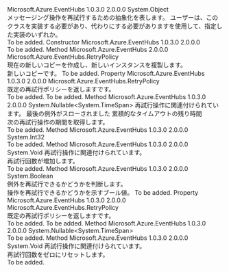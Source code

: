<Type Name="RetryPolicy" FullName="Microsoft.Azure.EventHubs.RetryPolicy">
  <TypeSignature Language="C#" Value="public abstract class RetryPolicy" />
  <TypeSignature Language="ILAsm" Value=".class public auto ansi abstract beforefieldinit RetryPolicy extends System.Object" />
  <TypeSignature Language="DocId" Value="T:Microsoft.Azure.EventHubs.RetryPolicy" />
  <TypeSignature Language="VB.NET" Value="Public MustInherit Class RetryPolicy" />
  <TypeSignature Language="F#" Value="type RetryPolicy = class" />
  <AssemblyInfo>
    <AssemblyName>Microsoft.Azure.EventHubs</AssemblyName>
    <AssemblyVersion>1.0.3.0</AssemblyVersion>
    <AssemblyVersion>2.0.0.0</AssemblyVersion>
  </AssemblyInfo>
  <Base>
    <BaseTypeName>System.Object</BaseTypeName>
  </Base>
  <Interfaces />
  <Docs>
    <summary>
            メッセージング操作を再試行するための抽象化を表します。 ユーザーは、このクラスを実装する必要があり、代わりにする必要がありますを使用して、指定した実装のいずれか。
            </summary>
    <remarks>To be added.</remarks>
  </Docs>
  <Members>
    <Member MemberName=".ctor">
      <MemberSignature Language="C#" Value="protected RetryPolicy ();" />
      <MemberSignature Language="ILAsm" Value=".method familyhidebysig specialname rtspecialname instance void .ctor() cil managed" />
      <MemberSignature Language="DocId" Value="M:Microsoft.Azure.EventHubs.RetryPolicy.#ctor" />
      <MemberSignature Language="VB.NET" Value="Protected Sub New ()" />
      <MemberType>Constructor</MemberType>
      <AssemblyInfo>
        <AssemblyName>Microsoft.Azure.EventHubs</AssemblyName>
        <AssemblyVersion>1.0.3.0</AssemblyVersion>
        <AssemblyVersion>2.0.0.0</AssemblyVersion>
      </AssemblyInfo>
      <Parameters />
      <Docs>
        <summary />
        <remarks>To be added.</remarks>
      </Docs>
    </Member>
    <Member MemberName="Clone">
      <MemberSignature Language="C#" Value="public abstract Microsoft.Azure.EventHubs.RetryPolicy Clone ();" />
      <MemberSignature Language="ILAsm" Value=".method public hidebysig newslot virtual instance class Microsoft.Azure.EventHubs.RetryPolicy Clone() cil managed" />
      <MemberSignature Language="DocId" Value="M:Microsoft.Azure.EventHubs.RetryPolicy.Clone" />
      <MemberSignature Language="VB.NET" Value="Public MustOverride Function Clone () As RetryPolicy" />
      <MemberSignature Language="F#" Value="abstract member Clone : unit -&gt; Microsoft.Azure.EventHubs.RetryPolicy" Usage="retryPolicy.Clone " />
      <MemberType>Method</MemberType>
      <AssemblyInfo>
        <AssemblyName>Microsoft.Azure.EventHubs</AssemblyName>
        <AssemblyVersion>2.0.0.0</AssemblyVersion>
      </AssemblyInfo>
      <ReturnValue>
        <ReturnType>Microsoft.Azure.EventHubs.RetryPolicy</ReturnType>
      </ReturnValue>
      <Parameters />
      <Docs>
        <summary>現在の新しいコピーを作成<see cref="T:Microsoft.Azure.EventHubs.RetryPolicy" />し、新しいインスタンスを複製します。</summary>
        <returns>新しいコピー<see cref="T:Microsoft.Azure.EventHubs.RetryPolicy" />です。</returns>
        <remarks>To be added.</remarks>
      </Docs>
    </Member>
    <Member MemberName="Default">
      <MemberSignature Language="C#" Value="public static Microsoft.Azure.EventHubs.RetryPolicy Default { get; }" />
      <MemberSignature Language="ILAsm" Value=".property class Microsoft.Azure.EventHubs.RetryPolicy Default" />
      <MemberSignature Language="DocId" Value="P:Microsoft.Azure.EventHubs.RetryPolicy.Default" />
      <MemberSignature Language="VB.NET" Value="Public Shared ReadOnly Property Default As RetryPolicy" />
      <MemberSignature Language="F#" Value="member this.Default : Microsoft.Azure.EventHubs.RetryPolicy" Usage="Microsoft.Azure.EventHubs.RetryPolicy.Default" />
      <MemberType>Property</MemberType>
      <AssemblyInfo>
        <AssemblyName>Microsoft.Azure.EventHubs</AssemblyName>
        <AssemblyVersion>1.0.3.0</AssemblyVersion>
        <AssemblyVersion>2.0.0.0</AssemblyVersion>
      </AssemblyInfo>
      <ReturnValue>
        <ReturnType>Microsoft.Azure.EventHubs.RetryPolicy</ReturnType>
      </ReturnValue>
      <Docs>
        <summary>
            既定の再試行ポリシーを返します<see cref="T:Microsoft.Azure.EventHubs.RetryExponential" />です。
            </summary>
        <value>To be added.</value>
        <remarks>To be added.</remarks>
      </Docs>
    </Member>
    <Member MemberName="GetNextRetryInterval">
      <MemberSignature Language="C#" Value="public Nullable&lt;TimeSpan&gt; GetNextRetryInterval (string clientId, Exception lastException, TimeSpan remainingTime);" />
      <MemberSignature Language="ILAsm" Value=".method public hidebysig instance valuetype System.Nullable`1&lt;valuetype System.TimeSpan&gt; GetNextRetryInterval(string clientId, class System.Exception lastException, valuetype System.TimeSpan remainingTime) cil managed" />
      <MemberSignature Language="DocId" Value="M:Microsoft.Azure.EventHubs.RetryPolicy.GetNextRetryInterval(System.String,System.Exception,System.TimeSpan)" />
      <MemberSignature Language="VB.NET" Value="Public Function GetNextRetryInterval (clientId As String, lastException As Exception, remainingTime As TimeSpan) As Nullable(Of TimeSpan)" />
      <MemberSignature Language="F#" Value="member this.GetNextRetryInterval : string * Exception * TimeSpan -&gt; Nullable&lt;TimeSpan&gt;" Usage="retryPolicy.GetNextRetryInterval (clientId, lastException, remainingTime)" />
      <MemberType>Method</MemberType>
      <AssemblyInfo>
        <AssemblyName>Microsoft.Azure.EventHubs</AssemblyName>
        <AssemblyVersion>1.0.3.0</AssemblyVersion>
        <AssemblyVersion>2.0.0.0</AssemblyVersion>
      </AssemblyInfo>
      <ReturnValue>
        <ReturnType>System.Nullable&lt;System.TimeSpan&gt;</ReturnType>
      </ReturnValue>
      <Parameters>
        <Parameter Name="clientId" Type="System.String" />
        <Parameter Name="lastException" Type="System.Exception" />
        <Parameter Name="remainingTime" Type="System.TimeSpan" />
      </Parameters>
      <Docs>
        <param name="clientId"><see cref="P:Microsoft.Azure.EventHubs.ClientEntity.ClientId" />再試行操作に関連付けられています。</param>
        <param name="lastException">最後の例外がスローされました</param>
        <param name="remainingTime">累積的なタイムアウトの残り時間</param>
        <summary>
            次の再試行操作の期間を取得します。
            </summary>
        <returns />
        <remarks>To be added.</remarks>
      </Docs>
    </Member>
    <Member MemberName="GetRetryCount">
      <MemberSignature Language="C#" Value="protected int GetRetryCount (string clientId);" />
      <MemberSignature Language="ILAsm" Value=".method familyhidebysig instance int32 GetRetryCount(string clientId) cil managed" />
      <MemberSignature Language="DocId" Value="M:Microsoft.Azure.EventHubs.RetryPolicy.GetRetryCount(System.String)" />
      <MemberSignature Language="VB.NET" Value="Protected Function GetRetryCount (clientId As String) As Integer" />
      <MemberSignature Language="F#" Value="member this.GetRetryCount : string -&gt; int" Usage="retryPolicy.GetRetryCount clientId" />
      <MemberType>Method</MemberType>
      <AssemblyInfo>
        <AssemblyName>Microsoft.Azure.EventHubs</AssemblyName>
        <AssemblyVersion>1.0.3.0</AssemblyVersion>
        <AssemblyVersion>2.0.0.0</AssemblyVersion>
      </AssemblyInfo>
      <ReturnValue>
        <ReturnType>System.Int32</ReturnType>
      </ReturnValue>
      <Parameters>
        <Parameter Name="clientId" Type="System.String" />
      </Parameters>
      <Docs>
        <param name="clientId"></param>
        <summary />
        <returns />
        <remarks>To be added.</remarks>
      </Docs>
    </Member>
    <Member MemberName="IncrementRetryCount">
      <MemberSignature Language="C#" Value="public void IncrementRetryCount (string clientId);" />
      <MemberSignature Language="ILAsm" Value=".method public hidebysig instance void IncrementRetryCount(string clientId) cil managed" />
      <MemberSignature Language="DocId" Value="M:Microsoft.Azure.EventHubs.RetryPolicy.IncrementRetryCount(System.String)" />
      <MemberSignature Language="VB.NET" Value="Public Sub IncrementRetryCount (clientId As String)" />
      <MemberSignature Language="F#" Value="member this.IncrementRetryCount : string -&gt; unit" Usage="retryPolicy.IncrementRetryCount clientId" />
      <MemberType>Method</MemberType>
      <AssemblyInfo>
        <AssemblyName>Microsoft.Azure.EventHubs</AssemblyName>
        <AssemblyVersion>1.0.3.0</AssemblyVersion>
        <AssemblyVersion>2.0.0.0</AssemblyVersion>
      </AssemblyInfo>
      <ReturnValue>
        <ReturnType>System.Void</ReturnType>
      </ReturnValue>
      <Parameters>
        <Parameter Name="clientId" Type="System.String" />
      </Parameters>
      <Docs>
        <param name="clientId"><see cref="P:Microsoft.Azure.EventHubs.ClientEntity.ClientId" />再試行操作に関連付けられています。</param>
        <summary>
            再試行回数が増加します。
            </summary>
        <remarks>To be added.</remarks>
      </Docs>
    </Member>
    <Member MemberName="IsRetryableException">
      <MemberSignature Language="C#" Value="public static bool IsRetryableException (Exception exception);" />
      <MemberSignature Language="ILAsm" Value=".method public static hidebysig bool IsRetryableException(class System.Exception exception) cil managed" />
      <MemberSignature Language="DocId" Value="M:Microsoft.Azure.EventHubs.RetryPolicy.IsRetryableException(System.Exception)" />
      <MemberSignature Language="F#" Value="static member IsRetryableException : Exception -&gt; bool" Usage="Microsoft.Azure.EventHubs.RetryPolicy.IsRetryableException exception" />
      <MemberType>Method</MemberType>
      <AssemblyInfo>
        <AssemblyName>Microsoft.Azure.EventHubs</AssemblyName>
        <AssemblyVersion>1.0.3.0</AssemblyVersion>
        <AssemblyVersion>2.0.0.0</AssemblyVersion>
      </AssemblyInfo>
      <ReturnValue>
        <ReturnType>System.Boolean</ReturnType>
      </ReturnValue>
      <Parameters>
        <Parameter Name="exception" Type="System.Exception" />
      </Parameters>
      <Docs>
        <param name="exception"></param>
        <summary>
            例外を再試行できるかどうかを判断します。
            </summary>
        <returns>操作を再試行できるかどうかを示すブール値。</returns>
        <remarks>To be added.</remarks>
      </Docs>
    </Member>
    <Member MemberName="NoRetry">
      <MemberSignature Language="C#" Value="public static Microsoft.Azure.EventHubs.RetryPolicy NoRetry { get; }" />
      <MemberSignature Language="ILAsm" Value=".property class Microsoft.Azure.EventHubs.RetryPolicy NoRetry" />
      <MemberSignature Language="DocId" Value="P:Microsoft.Azure.EventHubs.RetryPolicy.NoRetry" />
      <MemberSignature Language="VB.NET" Value="Public Shared ReadOnly Property NoRetry As RetryPolicy" />
      <MemberSignature Language="F#" Value="member this.NoRetry : Microsoft.Azure.EventHubs.RetryPolicy" Usage="Microsoft.Azure.EventHubs.RetryPolicy.NoRetry" />
      <MemberType>Property</MemberType>
      <AssemblyInfo>
        <AssemblyName>Microsoft.Azure.EventHubs</AssemblyName>
        <AssemblyVersion>1.0.3.0</AssemblyVersion>
        <AssemblyVersion>2.0.0.0</AssemblyVersion>
      </AssemblyInfo>
      <ReturnValue>
        <ReturnType>Microsoft.Azure.EventHubs.RetryPolicy</ReturnType>
      </ReturnValue>
      <Docs>
        <summary>
            既定の再試行ポリシーを返します<see cref="P:Microsoft.Azure.EventHubs.RetryPolicy.NoRetry" />です。
            </summary>
        <value>To be added.</value>
        <remarks>To be added.</remarks>
      </Docs>
    </Member>
    <Member MemberName="OnGetNextRetryInterval">
      <MemberSignature Language="C#" Value="protected abstract Nullable&lt;TimeSpan&gt; OnGetNextRetryInterval (string clientId, Exception lastException, TimeSpan remainingTime, int baseWaitTime);" />
      <MemberSignature Language="ILAsm" Value=".method familyhidebysig newslot virtual instance valuetype System.Nullable`1&lt;valuetype System.TimeSpan&gt; OnGetNextRetryInterval(string clientId, class System.Exception lastException, valuetype System.TimeSpan remainingTime, int32 baseWaitTime) cil managed" />
      <MemberSignature Language="DocId" Value="M:Microsoft.Azure.EventHubs.RetryPolicy.OnGetNextRetryInterval(System.String,System.Exception,System.TimeSpan,System.Int32)" />
      <MemberSignature Language="VB.NET" Value="Protected MustOverride Function OnGetNextRetryInterval (clientId As String, lastException As Exception, remainingTime As TimeSpan, baseWaitTime As Integer) As Nullable(Of TimeSpan)" />
      <MemberSignature Language="F#" Value="abstract member OnGetNextRetryInterval : string * Exception * TimeSpan * int -&gt; Nullable&lt;TimeSpan&gt;" Usage="retryPolicy.OnGetNextRetryInterval (clientId, lastException, remainingTime, baseWaitTime)" />
      <MemberType>Method</MemberType>
      <AssemblyInfo>
        <AssemblyName>Microsoft.Azure.EventHubs</AssemblyName>
        <AssemblyVersion>1.0.3.0</AssemblyVersion>
        <AssemblyVersion>2.0.0.0</AssemblyVersion>
      </AssemblyInfo>
      <ReturnValue>
        <ReturnType>System.Nullable&lt;System.TimeSpan&gt;</ReturnType>
      </ReturnValue>
      <Parameters>
        <Parameter Name="clientId" Type="System.String" />
        <Parameter Name="lastException" Type="System.Exception" />
        <Parameter Name="remainingTime" Type="System.TimeSpan" />
        <Parameter Name="baseWaitTime" Type="System.Int32" />
      </Parameters>
      <Docs>
        <param name="clientId"></param>
        <param name="lastException"></param>
        <param name="remainingTime"></param>
        <param name="baseWaitTime"></param>
        <summary />
        <returns />
        <remarks>To be added.</remarks>
      </Docs>
    </Member>
    <Member MemberName="ResetRetryCount">
      <MemberSignature Language="C#" Value="public void ResetRetryCount (string clientId);" />
      <MemberSignature Language="ILAsm" Value=".method public hidebysig instance void ResetRetryCount(string clientId) cil managed" />
      <MemberSignature Language="DocId" Value="M:Microsoft.Azure.EventHubs.RetryPolicy.ResetRetryCount(System.String)" />
      <MemberSignature Language="VB.NET" Value="Public Sub ResetRetryCount (clientId As String)" />
      <MemberSignature Language="F#" Value="member this.ResetRetryCount : string -&gt; unit" Usage="retryPolicy.ResetRetryCount clientId" />
      <MemberType>Method</MemberType>
      <AssemblyInfo>
        <AssemblyName>Microsoft.Azure.EventHubs</AssemblyName>
        <AssemblyVersion>1.0.3.0</AssemblyVersion>
        <AssemblyVersion>2.0.0.0</AssemblyVersion>
      </AssemblyInfo>
      <ReturnValue>
        <ReturnType>System.Void</ReturnType>
      </ReturnValue>
      <Parameters>
        <Parameter Name="clientId" Type="System.String" />
      </Parameters>
      <Docs>
        <param name="clientId"><see cref="P:Microsoft.Azure.EventHubs.ClientEntity.ClientId" />再試行操作に関連付けられています。</param>
        <summary>
            再試行回数をゼロにリセットします。
            </summary>
        <remarks>To be added.</remarks>
      </Docs>
    </Member>
  </Members>
</Type>